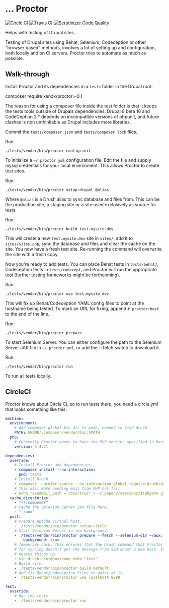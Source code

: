 ...
Proctor
=======

[![Circle CI](https://circleci.com/gh/xendk/proctor.svg?style=svg)](https://circleci.com/gh/xendk/proctor)
[![Travis CI](https://travis-ci.org/xendk/proctor.svg?branch=master)](https://travis-ci.org/xendk/proctor)
[![Scrutinizer Code Quality](https://scrutinizer-ci.com/g/xendk/proctor/badges/quality-score.png?b=master)](https://scrutinizer-ci.com/g/xendk/proctor/?branch=master)

Helps with testing of Drupal sites.

Testing of Drupal sites using Behat, Selenium, Codeception or other
"browser based" methods, involves a lot of setting up and
configuration, both locally and on CI servers. Proctor tries to
automate as much as possible.

Walk-through
------------

Install Proctor and its dependencies in a `tests` folder in the Drupal
root:

  composer require xendk/proctor:~0.1

The reason for using a composer file inside the test folder is that it
keeps the tests tools outside of Drupals dependencies. Drupal 8 beta
10 and CodeCeption 2.* depends on incompatible versions of phpunit,
and future clashes is non unthinkable as Drupal includes more
libraries.

Commit the `tests/composer.json` and `tests/composer.lock` files.

Run:

    ./tests/vendor/bin/proctor config:init

To initialize a `~/.proctor.yml` configuration file. Edit the file and
supply mysql credentials for your local environment. This allows
Proctor to create test sites.

Run:

    ./tests/vendor/bin/proctor setup:drupal @alias

Where `@alias` is a Drush alias to sync database and files from. This
can be the production site, a staging site or a site used exclusively
as source for tests.

Run:

    ./tests/vendor/bin/proctor build test.mysite.dev

This will create a new `test.mysite.dev` site in `sites/`, add it to
`sites/sites.php`, sync the database and files and clear the cache on
the site. You now have a fresh test site. Re-running the command will
overwrite the site with a fresh copy.

Now you're ready to add tests. You can place Behat tests in
`tests/behat/`, Codeception tests in `tests/codecept`, and Proctor
will run the appropriate tool (further testing frameworks might be
forthcoming).

Run:

    ./tests/vendor/bin/proctor use test.mysite.dev

This will fix up Behat/Codeception YAML config files to point at the
hostname being tested. To mark an URL for fixing, append
`# proctor:host` to the end of the line.

Run:

    ./tests/vendor/bin/proctor prepare

To start Selenium Server. You can either configure the path to the
Selenium Server JAR file in `~/.proctor.yml`, or add the --fetch
switch to download it.

Run:

    ./tests/vendor/bin/proctor run

To run all tests locally.

CircleCI
--------

Proctor knows about Circle CI, so to run tests there, you need a
circle.yml that looks something like this:

```yaml
machine:
  environment:
    # Add composer global bin dir to path, needed to find drush.
    PATH: $HOME/.composer/vendor/bin:$PATH
  php:
    # Currently Proctor needs to have the PHP version specified in here.
    version: 5.4.21

dependencies:
  override:
    # Install Proctor and dependencies.
    - composer install --no-interaction:
      pwd: tests
    # Install Drush
    - composer --prefer-source --no-interaction global require drush/drush:6.2.0
    # This will make sending mail from PHP not fail.
    - echo "sendmail_path = /bin/true" > ~/.phpenv/versions/$(phpenv global)/etc/conf.d/sendmail.ini
  cache_directories:
    - "~/.composer"
    # Cache the Selenium Server JAR file here.
    - "~/aux"
  post:
    # Prepare Apache virtual host.
    - ./tests/vendor/bin/proctor setup:circle
    # Start Selenium Server in the background.
    - ./tests/vendor/bin/proctor prepare --fetch --selenium-dir ~/aux:
        background: true
    # Temporary hack. This ensures that the Drush command that Proctor uses
    # for syncing doesn't get the message from SSH about a new host. It
    # messes things up.
    - ssh drush-user@hostname echo "test"
    # Build site.
    - ./tests/vendor/bin/proctor build default
    # And fix Behat/Codeception files to point at it.
    - ./tests/vendor/bin/proctor use localhost:8080

test:
  override:
    # Run the tests.
    - ./tests/vendor/bin/proctor run
```
